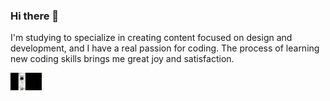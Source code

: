 ### Hi there 👋
<p style="background-image: url('https://github.com/j7sus/j7sus/blob/main/grid%20img%20transparent.png?raw=true')">I'm studying to specialize in creating content focused on design and development, and I have a real passion for coding. The process of learning new coding skills brings me great joy and satisfaction.</p>
<img src="https://github.com/j7sus/j7sus/blob/main/head%20img%20nadador.png?raw=true" width="50" height:50/>
<!--
**j7sus/j7sus** is a ✨ _special_ ✨ repository because its `README.md` (this file) appears on your GitHub profile.

Here are some ideas to get you started:

- 🔭 I’m currently working on ...
- 🌱 I’m currently learning ...
- 👯 I’m looking to collaborate on ...
- 🤔 I’m looking for help with ...
- 💬 Ask me about ...
- 📫 How to reach me: ...
- 😄 Pronouns: ...
- ⚡ Fun fact: ...
-->
